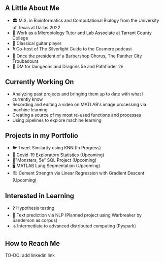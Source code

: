 
## A Little About Me
- 🏛️ M.S. in Bioinformatics and Computational Biology from the University of Texas at Dallas 2022
- 🦠 Work as a Microbiology Tutor and Lab Associate at Tarrant County College
- 🎸 Classical guitar player
- 🎙️ Co-host of The Silverlight Guide to the Cosmere podcast
- 🎵 Once the president of a Barbershop Chorus, The Panther City Troubadours
- 🐉 DM for Dungeons and Dragons 5e and Pathfinder 2e

## Currently Working On
- Analyzing past projects and bringing them up to date with what I currently know
- Recording and editing a video on MATLAB's image processing via machine learning
- Creating a source of my most re-used functions and processes
- Using pipelines to explore machine learning

## Projects in my Portfolio 
- 🐦 Tweet Similarity using KNN (In Progress)
- 🔬 Covid-19 Exploratory Statistics (Upcoming)
- 🐲"Monsters, 5e" SQL Project (Upcoming)
- 🖥️ MATLAB Lung Segmentation (Upcoming)
- 🏗️ Cement Strength via Linear Regression with Gradient Descent (Upcoming)

## Interested in Learning
- ❓ Hypothesis testing
- 📖 Text prediction via NLP (Planned project using Warbreaker by Sanderson as corpus)
- ❇️ Intermediate to advanced distributed computing (Pyspark)

## How to Reach Me
TO-DO: add linkedin link
